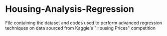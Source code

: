# Housing-Analysis-Regression
File containing the dataset and codes used to perform advanced regression techniques on data sourced from Kaggle's "Housing Prices" competition
